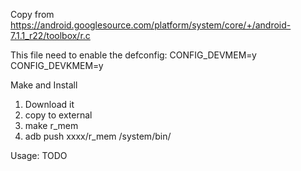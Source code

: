 Copy from https://android.googlesource.com/platform/system/core/+/android-7.1.1_r22/toolbox/r.c

This file need to enable the defconfig:
CONFIG_DEVMEM=y
CONFIG_DEVKMEM=y

Make and Install
1. Download it
2. copy to external
3. make r_mem
4. adb push xxxx/r_mem /system/bin/

Usage:
	TODO
